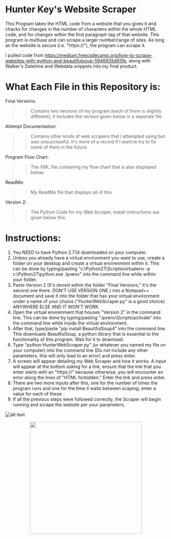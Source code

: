 # Hunter Key's Website Scraper
This Program takes the HTML code from a website that you gives it and chacks for changes in the number of characters within the whole HTML 
code, and for changes within the first paragraph tag of that website. This program is multiuse and can scrape a larger number/range of sites. As long as the website is secure (i.e. "https://"), the program can scrape it.

I pulled code from https://medium.freecodecamp.org/how-to-scrape-websites-with-python-and-beautifulsoup-5946935d93fe, along with Walker's 
Datetime and Webdata snippets into my final product. 

# What Each File in this Repository is:
Final Versions: 
>> Contains two versions of my program (each of them is slightly different), it includes the version given below in a seperate file.
                        
Attempt Documentation: 
>> Contains other kinds of web scrapers that I attempted using but was unsuccessful. It's more of a record if I want to try to fix some of them in the future.
                        
Program Flow Chart: 
>> The XML file containing my flow chart that is also displayed below.
                        
ReadMe: 
>> My ReadMe file that displays all of this

Version 2:
>> The Python Code for my Web Scraper, install instructions are given below this.

# Instructions:

1) You NEED to have Python 2.7.14 downloaded on your computer.
2) Unless you already have a virtual environment you want to use, create a folder on your desktop and create a virtual envirenment within it. This can be done by typing/pasting "c:\Python27\Scripts\virtualenv -p c:\Python27\python.exe .lpvenv" into the command line while within your folder.
3) Paste Version 2 (It's stored within the folder "Final Versions," it's the second one there. DON'T USE VERSION ONE.) into a Notepad++ document and save it into the folder that has your virtual environment under a name of your choice ("HunterWebScraper.py" is a good choice). ANYWHERE ELSE AND IT WON'T WORK.
4) Open the virtual envirenment that houses "Version 2" in the command line. This can be done by typing/pasting ".lpvenv\Scripts\activate" into the command line while inside the virtual environment. 
5) After that, type/paste "pip install BeautifulSoup4" into the command line. This downloads BeautfulSoup, a python library that is essential to the functionality of this program. Wait for it to download.
6) Type "python HunterWebScraper.py" (or whatever you named my file on your computer) into the command line (Do not include any other parameters, this will only lead to an error) and press enter.
7) A screen will appear detailing my Web Scraper and how it works. A input will appear at the bottom asking for a link, ensure that the link that you enter starts with an "https://" because otherwise, you will encounter an error along the lines of "HTML forbidden." Enter the link and press enter.
8) There are two more inputs after this, one for the number of times the program runs and one for the time it waits between scaping, enter a value for each of these.
9) If all the previous steps were followed correctly, the Scraper will begin running and scrape the website per your parameters.

![alt text]("http://moodle.clevelandhighschool.org/pluginfile.php/6813/assignsubmission_onlinetext/submissions_onlinetext/3321/Program%20Flow%20Chart.png")

<p align="center">
  <img src="http://moodle.clevelandhighschool.org/pluginfile.php/6813/assignsubmission_onlinetext/submissions_onlinetext/3321/Program%20Flow%20Chart.png" width="350"/>
</p>
